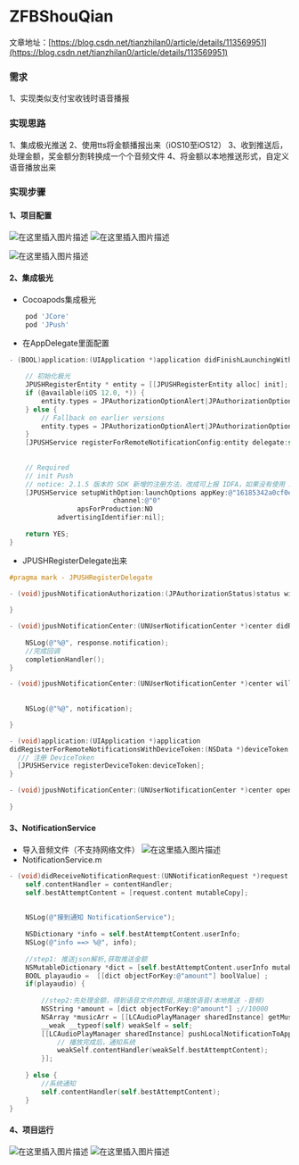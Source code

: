 # ZFBShouQian

文章地址：[https://blog.csdn.net/tianzhilan0/article/details/113569951](https://blog.csdn.net/tianzhilan0/article/details/113569951)


### 需求
1、实现类似支付宝收钱时语音播报

### 实现思路
1、集成极光推送
2、使用tts将金额播报出来（iOS10至iOS12）
3、收到推送后，处理金额，奖金额分割转换成一个个音频文件
4、将金额以本地推送形式，自定义语音播放出来

### 实现步骤
#### 1、项目配置
![在这里插入图片描述](https://img-blog.csdnimg.cn/20210202175738908.png?x-oss-process=image/watermark,type_ZmFuZ3poZW5naGVpdGk,shadow_10,text_aHR0cHM6Ly9ibG9nLmNzZG4ubmV0L3RpYW56aGlsYW4w,size_16,color_FFFFFF,t_70)
![在这里插入图片描述](https://img-blog.csdnimg.cn/20210202175829834.png?x-oss-process=image/watermark,type_ZmFuZ3poZW5naGVpdGk,shadow_10,text_aHR0cHM6Ly9ibG9nLmNzZG4ubmV0L3RpYW56aGlsYW4w,size_16,color_FFFFFF,t_70)


![在这里插入图片描述](https://img-blog.csdnimg.cn/20210202175711435.png?x-oss-process=image/watermark,type_ZmFuZ3poZW5naGVpdGk,shadow_10,text_aHR0cHM6Ly9ibG9nLmNzZG4ubmV0L3RpYW56aGlsYW4w,size_16,color_FFFFFF,t_70)
#### 2、集成极光
- Cocoapods集成极光
```bash
    pod 'JCore'
    pod 'JPush'
```

- 在AppDelegate里面配置
```objectivec
- (BOOL)application:(UIApplication *)application didFinishLaunchingWithOptions:(NSDictionary *)launchOptions {
    
    // 初始化极光
    JPUSHRegisterEntity * entity = [[JPUSHRegisterEntity alloc] init];
    if (@available(iOS 12.0, *)) {
        entity.types = JPAuthorizationOptionAlert|JPAuthorizationOptionBadge|JPAuthorizationOptionSound|JPAuthorizationOptionProvidesAppNotificationSettings;
    } else {
        // Fallback on earlier versions
        entity.types = JPAuthorizationOptionAlert|JPAuthorizationOptionBadge|JPAuthorizationOptionSound;
    }
    [JPUSHService registerForRemoteNotificationConfig:entity delegate:self];
    
    
    // Required
    // init Push
    // notice: 2.1.5 版本的 SDK 新增的注册方法，改成可上报 IDFA，如果没有使用 IDFA 直接传 nil
    [JPUSHService setupWithOption:launchOptions appKey:@"16185342a0cf0e7ada842c78"
                          channel:@"0"
                 apsForProduction:NO
            advertisingIdentifier:nil];
    
    return YES;
}
```
- JPUSHRegisterDelegate出来
```objectivec
#pragma mark - JPUSHRegisterDelegate

- (void)jpushNotificationAuthorization:(JPAuthorizationStatus)status withInfo:(NSDictionary *)info {
    
}

- (void)jpushNotificationCenter:(UNUserNotificationCenter *)center didReceiveNotificationResponse:(UNNotificationResponse *)response withCompletionHandler:(void (^)(void))completionHandler {
    
    NSLog(@"%@", response.notification);
    //完成回调
    completionHandler();
}

- (void)jpushNotificationCenter:(UNUserNotificationCenter *)center willPresentNotification:(UNNotification *)notification withCompletionHandler:(void (^)(NSInteger))completionHandler {
    
    
    NSLog(@"%@", notification);

}

- (void)application:(UIApplication *)application
didRegisterForRemoteNotificationsWithDeviceToken:(NSData *)deviceToken {
  /// 注册 DeviceToken
  [JPUSHService registerDeviceToken:deviceToken];
}

- (void)jpushNotificationCenter:(UNUserNotificationCenter *)center openSettingsForNotification:(UNNotification *)notification{
    
}
```

#### 3、NotificationService
- 导入音频文件（不支持网络文件）
![在这里插入图片描述](https://img-blog.csdnimg.cn/20210202180323809.png?x-oss-process=image/watermark,type_ZmFuZ3poZW5naGVpdGk,shadow_10,text_aHR0cHM6Ly9ibG9nLmNzZG4ubmV0L3RpYW56aGlsYW4w,size_16,color_FFFFFF,t_70)
- NotificationService.m

```objectivec
- (void)didReceiveNotificationRequest:(UNNotificationRequest *)request withContentHandler:(void (^)(UNNotificationContent * _Nonnull))contentHandler {
    self.contentHandler = contentHandler;
    self.bestAttemptContent = [request.content mutableCopy];
    
    
    NSLog(@"接到通知 NotificationService");
    
    NSDictionary *info = self.bestAttemptContent.userInfo;
    NSLog(@"info ==> %@", info);
    
    //step1: 推送json解析,获取推送金额
    NSMutableDictionary *dict = [self.bestAttemptContent.userInfo mutableCopy] ;
    BOOL playaudio =  [[dict objectForKey:@"amount"] boolValue] ;
    if(playaudio) {
        
        //step2:先处理金额，得到语音文件的数组,并播放语音(本地推送 -音频)
        NSString *amount = [dict objectForKey:@"amount"] ;//10000
        NSArray *musicArr = [[LCAudioPlayManager sharedInstance] getMusicArrayWithNum:amount];
        __weak __typeof(self) weakSelf = self;
        [[LCAudioPlayManager sharedInstance] pushLocalNotificationToApp:0 withArray:musicArr completed:^{
            // 播放完成后，通知系统
            weakSelf.contentHandler(weakSelf.bestAttemptContent);
        }];
        
    } else {
        //系统通知
        self.contentHandler(self.bestAttemptContent);
    }
}
```

#### 4、项目运行
![在这里插入图片描述](https://img-blog.csdnimg.cn/20210202180724958.png?x-oss-process=image/watermark,type_ZmFuZ3poZW5naGVpdGk,shadow_10,text_aHR0cHM6Ly9ibG9nLmNzZG4ubmV0L3RpYW56aGlsYW4w,size_16,color_FFFFFF,t_70)
![在这里插入图片描述](https://img-blog.csdnimg.cn/20210202180836654.png?x-oss-process=image/watermark,type_ZmFuZ3poZW5naGVpdGk,shadow_10,text_aHR0cHM6Ly9ibG9nLmNzZG4ubmV0L3RpYW56aGlsYW4w,size_16,color_FFFFFF,t_70)

